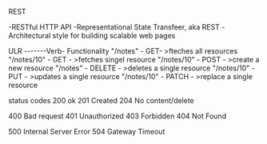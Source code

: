 REST

-RESTful HTTP API
-Representational State Transfeer, aka REST
-Architectural style for building scalable web pages

ULR -------Verb- Functionality
"/notes" - GET- >fteches all resources
"/notes/10" - GET - >fetches singel resource
"/notes/10" - POST - >create a new resource
"/notes" - DELETE - >deletes a single resource
"/notes/10" - PUT - >updates a single resource
"/notes/10" - PATCH - >replace a single resource

status codes
200 ok
201 Created
204 No content/delete

400 Bad request
401 Unauthorized
403 Forbidden
404 Not Found

500 Internal Server Error
504 Gateway Timeout
